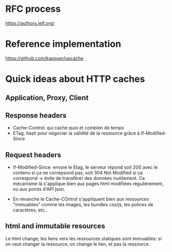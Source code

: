 # RFC process

<https://authors.ietf.org/>

# Reference implementation

https://github.com/kapouer/upcache

# Quick ideas about HTTP caches

## Application, Proxy, Client

## Response headers

- Cache-Control: qui cache quoi et combien de temps
- ETag: hash pour négocier la validité de la ressource grâce à If-Modified-Since

## Request headers

- If-Modified-Since: envoie le Etag, le serveur répond soit 200 avec le contenu si ça ne correpsond pas, soit 304 Not Modified si ça correspond -> évite de transférer des données inutilement.
Ce mécanisme là s'applique bien aux pages html modifiées régulièrement, ou aux points d'API json.

- En revanche le Cache-COntrol s'appliquent bien aux ressources "immuables" comme les images, les bundles css/js, les polices de caractères, etc..

## html and immutable resources

Le html change, les liens vers les ressources statiques sont immuables:
si on veut changer la ressource, on change le lien, et pas la ressource.


